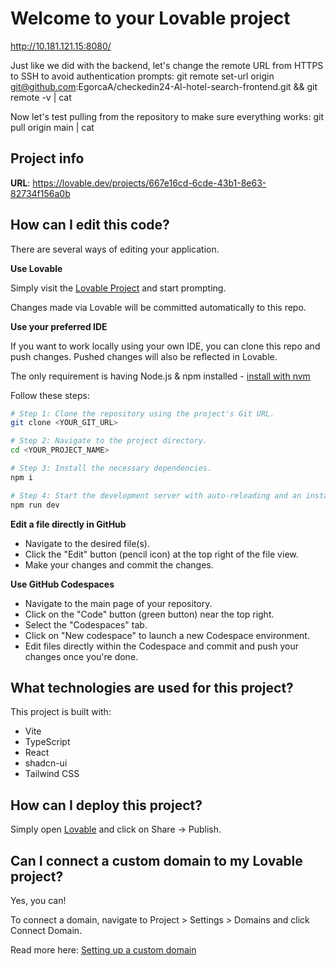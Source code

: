 # Welcome to your Lovable project

http://10.181.121.15:8080/

Just like we did with the backend, let's change the remote URL from HTTPS to SSH to avoid authentication prompts:
git remote set-url origin git@github.com:EgorcaA/checkedin24-AI-hotel-search-frontend.git && git remote -v | cat

Now let's test pulling from the repository to make sure everything works:
git pull origin main | cat

## Project info

**URL**: https://lovable.dev/projects/667e16cd-6cde-43b1-8e63-82734f156a0b

## How can I edit this code?

There are several ways of editing your application.

**Use Lovable**

Simply visit the [Lovable Project](https://lovable.dev/projects/667e16cd-6cde-43b1-8e63-82734f156a0b) and start prompting.

Changes made via Lovable will be committed automatically to this repo.

**Use your preferred IDE**

If you want to work locally using your own IDE, you can clone this repo and push changes. Pushed changes will also be reflected in Lovable.

The only requirement is having Node.js & npm installed - [install with nvm](https://github.com/nvm-sh/nvm#installing-and-updating)

Follow these steps:

```sh
# Step 1: Clone the repository using the project's Git URL.
git clone <YOUR_GIT_URL>

# Step 2: Navigate to the project directory.
cd <YOUR_PROJECT_NAME>

# Step 3: Install the necessary dependencies.
npm i

# Step 4: Start the development server with auto-reloading and an instant preview.
npm run dev
```

**Edit a file directly in GitHub**

- Navigate to the desired file(s).
- Click the "Edit" button (pencil icon) at the top right of the file view.
- Make your changes and commit the changes.

**Use GitHub Codespaces**

- Navigate to the main page of your repository.
- Click on the "Code" button (green button) near the top right.
- Select the "Codespaces" tab.
- Click on "New codespace" to launch a new Codespace environment.
- Edit files directly within the Codespace and commit and push your changes once you're done.

## What technologies are used for this project?

This project is built with:

- Vite
- TypeScript
- React
- shadcn-ui
- Tailwind CSS

## How can I deploy this project?

Simply open [Lovable](https://lovable.dev/projects/667e16cd-6cde-43b1-8e63-82734f156a0b) and click on Share -> Publish.

## Can I connect a custom domain to my Lovable project?

Yes, you can!

To connect a domain, navigate to Project > Settings > Domains and click Connect Domain.

Read more here: [Setting up a custom domain](https://docs.lovable.dev/tips-tricks/custom-domain#step-by-step-guide)
